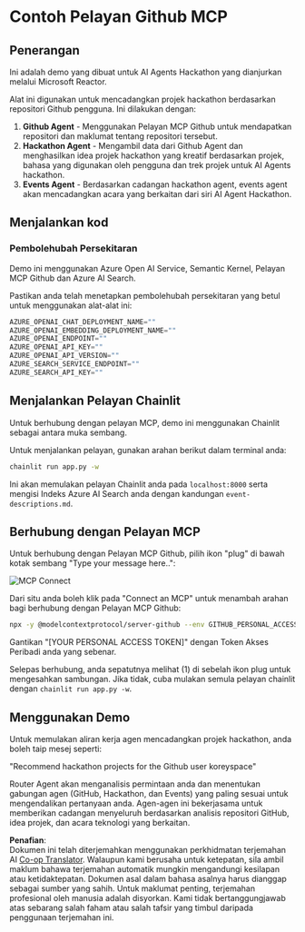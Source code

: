 <!--
CO_OP_TRANSLATOR_METADATA:
{
  "original_hash": "9bf0395cbc541ce8db2a9699c8678dfc",
  "translation_date": "2025-07-12T14:23:51+00:00",
  "source_file": "11-mcp/code_samples/github-mcp/README.md",
  "language_code": "ms"
}
-->
# Contoh Pelayan Github MCP

## Penerangan

Ini adalah demo yang dibuat untuk AI Agents Hackathon yang dianjurkan melalui Microsoft Reactor.

Alat ini digunakan untuk mencadangkan projek hackathon berdasarkan repositori Github pengguna.
Ini dilakukan dengan:

1. **Github Agent** - Menggunakan Pelayan MCP Github untuk mendapatkan repositori dan maklumat tentang repositori tersebut.
2. **Hackathon Agent** - Mengambil data dari Github Agent dan menghasilkan idea projek hackathon yang kreatif berdasarkan projek, bahasa yang digunakan oleh pengguna dan trek projek untuk AI Agents hackathon.
3. **Events Agent** - Berdasarkan cadangan hackathon agent, events agent akan mencadangkan acara yang berkaitan dari siri AI Agent Hackathon.

## Menjalankan kod

### Pembolehubah Persekitaran

Demo ini menggunakan Azure Open AI Service, Semantic Kernel, Pelayan MCP Github dan Azure AI Search.

Pastikan anda telah menetapkan pembolehubah persekitaran yang betul untuk menggunakan alat-alat ini:

```python
AZURE_OPENAI_CHAT_DEPLOYMENT_NAME=""
AZURE_OPENAI_EMBEDDING_DEPLOYMENT_NAME=""
AZURE_OPENAI_ENDPOINT=""
AZURE_OPENAI_API_KEY=""
AZURE_OPENAI_API_VERSION=""
AZURE_SEARCH_SERVICE_ENDPOINT=""
AZURE_SEARCH_API_KEY=""
``` 

## Menjalankan Pelayan Chainlit

Untuk berhubung dengan pelayan MCP, demo ini menggunakan Chainlit sebagai antara muka sembang.

Untuk menjalankan pelayan, gunakan arahan berikut dalam terminal anda:

```bash
chainlit run app.py -w
```

Ini akan memulakan pelayan Chainlit anda pada `localhost:8000` serta mengisi Indeks Azure AI Search anda dengan kandungan `event-descriptions.md`.

## Berhubung dengan Pelayan MCP

Untuk berhubung dengan Pelayan MCP Github, pilih ikon "plug" di bawah kotak sembang "Type your message here..":

![MCP Connect](../../../../../translated_images/mcp-chainlit-1.9154745f51c1f0437829df7624bff2f6268272f964f260fae8c7134d54e00f50.ms.png)

Dari situ anda boleh klik pada "Connect an MCP" untuk menambah arahan bagi berhubung dengan Pelayan MCP Github:

```bash
npx -y @modelcontextprotocol/server-github --env GITHUB_PERSONAL_ACCESS_TOKEN=[YOUR PERSONAL ACCESS TOKEN]
```

Gantikan "[YOUR PERSONAL ACCESS TOKEN]" dengan Token Akses Peribadi anda yang sebenar.

Selepas berhubung, anda sepatutnya melihat (1) di sebelah ikon plug untuk mengesahkan sambungan. Jika tidak, cuba mulakan semula pelayan chainlit dengan `chainlit run app.py -w`.

## Menggunakan Demo

Untuk memulakan aliran kerja agen mencadangkan projek hackathon, anda boleh taip mesej seperti:

"Recommend hackathon projects for the Github user koreyspace"

Router Agent akan menganalisis permintaan anda dan menentukan gabungan agen (GitHub, Hackathon, dan Events) yang paling sesuai untuk mengendalikan pertanyaan anda. Agen-agen ini bekerjasama untuk memberikan cadangan menyeluruh berdasarkan analisis repositori GitHub, idea projek, dan acara teknologi yang berkaitan.

**Penafian**:  
Dokumen ini telah diterjemahkan menggunakan perkhidmatan terjemahan AI [Co-op Translator](https://github.com/Azure/co-op-translator). Walaupun kami berusaha untuk ketepatan, sila ambil maklum bahawa terjemahan automatik mungkin mengandungi kesilapan atau ketidaktepatan. Dokumen asal dalam bahasa asalnya harus dianggap sebagai sumber yang sahih. Untuk maklumat penting, terjemahan profesional oleh manusia adalah disyorkan. Kami tidak bertanggungjawab atas sebarang salah faham atau salah tafsir yang timbul daripada penggunaan terjemahan ini.